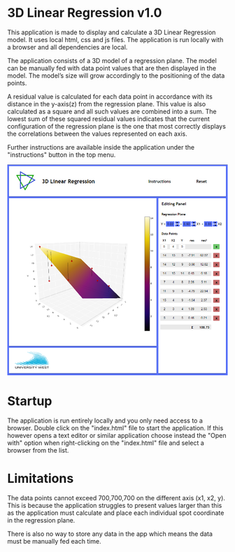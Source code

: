 # 3D Linear Regression v1.0

This application is made to display and calculate a 3D Linear Regression model. It uses local html, css and js files. The application is run locally with a browser and all dependencies are local.

The application consists of a 3D model of a regression plane. The model can be manually fed with data point values that are then displayed in the model. The model’s size will grow accordingly to the positioning of the data points. 

A residual value is calculated for each data point in accordance with its distance in the y-axis(z) from the regression plane. This value is also calculated as a square and all such values are combined into a sum. The lowest sum of these squared residual values indicates that the current configuration of the regression plane is the one that most correctly displays the correlations between the values represented on each axis.

Further instructions are available inside the application under the "instructions" button in the top menu.

![Example Image](./docs/appImage.png)

# Startup

The application is run entirely locally and you only need access to a browser. Double click on the "index.html" file to start the application. If this however opens a text editor or similar application choose instead the "Open with" option when right-clicking on the "index.html" file and select a browser from the list.

# Limitations

The data points cannot exceed 700,700,700 on the different axis (x1, x2, y). This is because the application struggles to present values larger than this as the application must calculate and place each individual spot coordinate in the regression plane. 

There is also no way to store any data in the app which means the data must be manually fed each time.